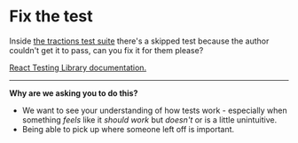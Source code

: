 # Fix the test

Inside [the tractions test suite](/src/components/transactions/index.test.tsx) there's a skipped test because the author couldn't get it to pass, can you fix it for them please?

[React Testing Library documentation.](https://testing-library.com/docs/dom-testing-library/)

---

**Why are we asking you to do this?**

- We want to see your understanding of how tests work - especially when something _feels_ like it _should work_ but _doesn't_ or is a little unintuitive.
- Being able to pick up where someone left off is important.

